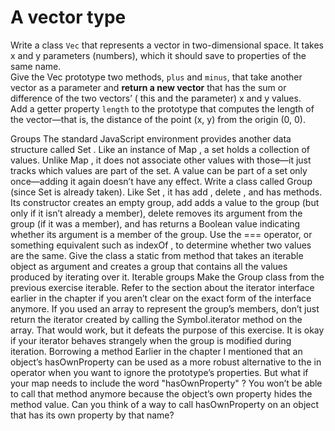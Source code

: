 # A vector type

Write a class `Vec` that represents a vector in two-dimensional space. It takes
x and y parameters (numbers), which it should save to properties of the same
name.  
Give the Vec prototype two methods, `plus` and `minus`, that take another
vector as a parameter and **return a new vector** that has the sum or difference
of the two vectors’ ( this and the parameter) x and y values.  
Add a getter property `length` to the prototype that computes the length of
the vector—that is, the distance of the point (x, y) from the origin (0, 0).  

Groups
The standard JavaScript environment provides another data structure called
Set . Like an instance of Map , a set holds a collection of values. Unlike Map , it
does not associate other values with those—it just tracks which values are part
of the set. A value can be part of a set only once—adding it again doesn’t have
any effect.
Write a class called Group (since Set is already taken). Like Set , it has add ,
delete , and has methods. Its constructor creates an empty group, add adds
a value to the group (but only if it isn’t already a member), delete removes
its argument from the group (if it was a member), and has returns a Boolean
value indicating whether its argument is a member of the group.
Use the === operator, or something equivalent such as indexOf , to determine
whether two values are the same.
Give the class a static from method that takes an iterable object as argument
and creates a group that contains all the values produced by iterating over it.
Iterable groups
Make the Group class from the previous exercise iterable. Refer to the section
about the iterator interface earlier in the chapter if you aren’t clear on the
exact form of the interface anymore.
If you used an array to represent the group’s members, don’t just return the
iterator created by calling the Symbol.iterator method on the array. That
would work, but it defeats the purpose of this exercise.
It is okay if your iterator behaves strangely when the group is modified during
iteration.
Borrowing a method
Earlier in the chapter I mentioned that an object’s hasOwnProperty can be
used as a more robust alternative to the in operator when you want to ignore
the prototype’s properties. But what if your map needs to include the word
"hasOwnProperty" ? You won’t be able to call that method anymore because
the object’s own property hides the method value.
Can you think of a way to call hasOwnProperty on an object that has its own
property by that name?
